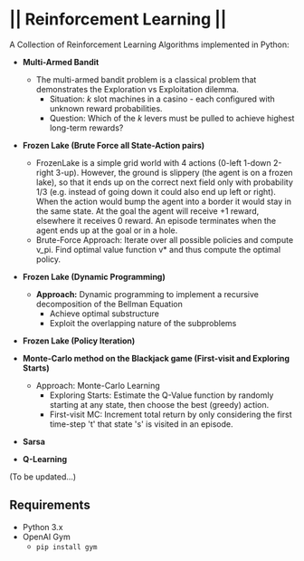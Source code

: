 # || Reinforcement Learning  ||

A Collection of Reinforcement Learning Algorithms implemented in Python:

- **Multi-Armed Bandit**
  - The multi-armed bandit problem is a classical problem that demonstrates the Exploration vs Exploitation dilemma. 
     - Situation: *k* slot machines in a casino - each configured with unknown reward probabilities.
     - Question: Which of the *k* levers must be pulled to achieve highest long-term rewards?

- **Frozen Lake (Brute Force all State-Action pairs)**
    - FrozenLake is a simple grid world with 4 actions (0-left 1-down 2-right 3-up). However, the ground is slippery (the
agent is on a frozen lake), so that it ends up on the correct next field only with probability 1/3 (e.g. instead of going
down it could also end up left or right). When the action would bump the agent into a border it would stay in the
same state. At the goal the agent will receive +1 reward, elsewhere it receives 0 reward. An episode terminates when the agent ends up at the goal or in a hole. 
    - Brute-Force Approach: Iterate over all possible policies and compute v_pi. Find optimal value function v* and thus compute the optimal policy.

- **Frozen Lake (Dynamic Programming)**
  - **Approach:** Dynamic programming to implement a recursive decomposition of the Bellman Equation
     - Achieve optimal substructure
     - Exploit the overlapping nature of the subproblems

- **Frozen Lake (Policy Iteration)**

- **Monte-Carlo method on the Blackjack game (First-visit and Exploring Starts)**
  - Approach: Monte-Carlo Learning
     - Exploring Starts: Estimate the Q-Value function by randomly starting at any state, then choose the best (greedy) action.
     - First-visit MC: Increment total return by only considering the first time-step 't' that state 's' is visited in an episode.

- **Sarsa** 
- **Q-Learning**

(To be updated...)

## Requirements
* Python 3.x
* OpenAI Gym 
   * `pip install gym`
